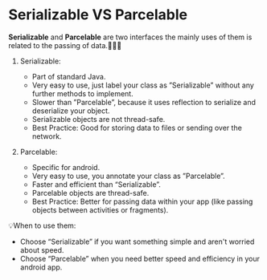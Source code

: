 # Serializable VS Parcelable

**Serializable** and **Parcelable** are two interfaces the mainly uses of them is related to the passing of data.🚀👨‍💻

1. Serializable:
    - Part of standard Java.
    - Very easy to use, just label your class as ”Serializable” without any further methods to implement.
    - Slower than ”Parcelable”, because it uses reflection to serialize and deserialize your object.
    - Serializable objects are not thread-safe.
    - Best Practice: Good for storing data to files or sending over the network.

2. Parcelable:
    - Specific for android.
    - Very easy to use, you annotate your class as ”Parcelable”.
    - Faster and efficient than “Serializable”.
    - Parcelable objects are thread-safe.
    - Best Practice: Better for passing data within your app (like passing objects between activities or fragments).

💡When to use them:

- Choose “Serializable” if you want something simple and aren't worried about speed.
- Choose “Parcelable” when you need better speed and efficiency in your android app.
